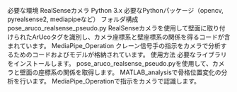 必要な環境
RealSenseカメラ
Python 3.x
必要なPythonパッケージ（opencv, pyrealsense2, mediapipeなど）
フォルダ構成
pose_aruco_realsense_pseudo.py
RealSenseカメラを使用して壁面に取り付けられたArUcoタグを識別し、カメラ座標系と壁座標系の関係を得るコードが含まれています。
MediaPipe_Operation
クレーン信号手の指示をカメラで分析するためのコードおよびモデルが格納されています。
使用方法
必要なライブラリをインストールします。
pose_aruco_realsense_pseudo.pyを使用して、カメラと壁面の座標系の関係を取得します。
MATLAB_analysisで骨格位置変化の分析を行います。
MediaPipe_Operationで指示をカメラで認識します。
